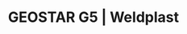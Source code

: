 ---
Link: "file:/Users/vinayakpatel/Downloads/www.weldplast.cz/geostar-g5"
product_name: "GEOSTAR G5230 V / 2800 W"
product_id: "Obj. číslo:151.683"
title: "GEOSTAR G5 | Weldplast"
product_desc: "Svařovací poloautomaty GEOSTAR G5 a G7 pro svařování izolačních membrán vynikají robustním hliníkovým rámem s nastavitelnou výškou podvozku. GEOSTAR se pyšní také digitálním displejem se všemi důležitými svařovacími parametry: teplota, rychlost, tlak a elektrické napětí. Dokonale funkční design umožnuje snadnou údržbu a čištění přístroje – svařovací klín je možné vyjmout nebo vyměnit za méně než jednu minutu. Díky ergonomickému držadlu je možné přístroj nastavit do několika pracovních pozic. GEOSTAR je dostupný ve dvou provedeních – standardní GEOSTAR G5 a rozšířené provedení GEOSTAR G7.Rychlost 12 m/min.Hmotnost 16.4 kg (G5), 17.7 kg (G7) 20-50% nižší hmotnost než u srovnatelných přístrojůVysoký topný výkonDigitální zobrazení svařovacího tlakuVýměna klínu za méně než jednu minutuIntegrovaný displej pro zobrazení napětíNastavitelná výška podvozku"
product_specs: "Značka konformity, Třída ochrany I, NapětíV~230, PříkonW2800, FrekvenceHz50 / 60, Max. teplota°C420, Rychlostm/min0,8 - 12, Svařovací tlakN1500, Rozměry (D x Š x V)mm482 x 278 x 269, Hmotnostkg16,4"
product_downloads: "GEOSTAR - manuál CZ																								stáhnout																								, GEOSTAR - produktový list																								stáhnout																								"
href: "https://www.weldplast.cz/files/geostar-g5-g7-manual-cz.pdf, https://www.weldplast.cz/files/geostar-g5-g7-manual-cz.pdf, https://www.weldplast.cz/files/geostar-letak-web.pdf, https://www.weldplast.cz/files/geostar-letak-web.pdf"
accessories: "GEOSTAR G7, Data Recording230 V / 2800 WGEOSTAR G5230 V / 2800 WGEOSTAR G7230 V / 2800 W, 50 mm"
similar_products: ""
---